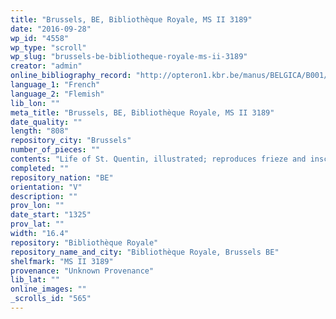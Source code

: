 ```yaml
---
title: "Brussels, BE, Bibliothèque Royale, MS II 3189"
date: "2016-09-28"
wp_id: "4558"
wp_type: "scroll"
wp_slug: "brussels-be-bibliotheque-royale-ms-ii-3189"
creator: "admin"
online_bibliography_record: "http://opteron1.kbr.be/manus/BELGICA/B001/vdg_1_13.pdf"
language_1: "French"
language_2: "Flemish"
lib_lon: ""
meta_title: "Brussels, BE, Bibliothèque Royale, MS II 3189"
date_quality: ""
length: "808"
repository_city: "Brussels"
number_of_pieces: ""
contents: "Life of St. Quentin, illustrated; reproduces frieze and inscription of church of St. Quentin."
completed: ""
repository_nation: "BE"
orientation: "V"
description: ""
prov_lon: ""
date_start: "1325"
prov_lat: ""
width: "16.4"
repository: "Bibliothèque Royale"
repository_name_and_city: "Bibliothèque Royale, Brussels BE"
shelfmark: "MS II 3189"
provenance: "Unknown Provenance"
lib_lat: ""
online_images: ""
_scrolls_id: "565"
---
```



